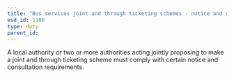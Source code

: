 ```yaml
---
title: "Bus services joint and through ticketing schemes - notice and consultation"
esd_id: 1180
type: duty
parent_id:  
---
```


A local authority or two or more authorities acting jointly proposing to make a joint and through ticketing scheme must comply with certain notice and consultation requirements.

